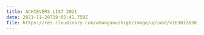 ```yaml
---
title: ACHIEVERS LIST 2021
date: 2021-11-28T19:05:41.750Z
file: https://res.cloudinary.com/whanganuihigh/image/upload/v1638126303/Achievers/2021_ACHIEVERS_LIST.pdf
---
```

